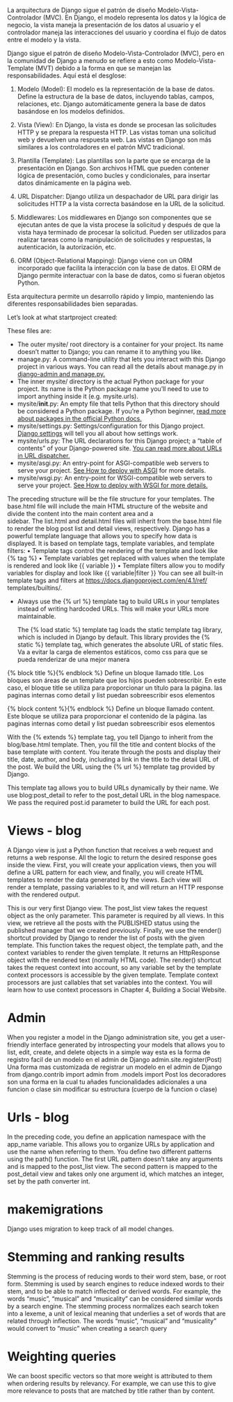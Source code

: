 La arquitectura de Django sigue el patrón de diseño Modelo-Vista-Controlador (MVC). En Django, el modelo representa los datos y la lógica de negocio, la vista maneja la presentación de los datos al usuario y el controlador maneja las interacciones del usuario y coordina el flujo de datos entre el modelo y la vista.

Django sigue el patrón de diseño Modelo-Vista-Controlador (MVC), pero en la comunidad de Django a menudo se refiere a esto como Modelo-Vista-Template (MVT) debido a la forma en que se manejan las responsabilidades. Aquí está el desglose:

1. Modelo (Model): El modelo es la representación de la base de datos. Define la estructura de la base de datos, incluyendo tablas, campos, relaciones, etc. Django automáticamente genera la base de datos basándose en los modelos definidos.

2. Vista (View): En Django, la vista es donde se procesan las solicitudes HTTP y se prepara la respuesta HTTP. Las vistas toman una solicitud web y devuelven una respuesta web. Las vistas en Django son más similares a los controladores en el patrón MVC tradicional.

3. Plantilla (Template): Las plantillas son la parte que se encarga de la presentación en Django. Son archivos HTML que pueden contener lógica de presentación, como bucles y condicionales, para insertar datos dinámicamente en la página web.

4. URL Dispatcher: Django utiliza un despachador de URL para dirigir las solicitudes HTTP a la vista correcta basándose en la URL de la solicitud.

5. Middlewares: Los middlewares en Django son componentes que se ejecutan antes de que la vista procese la solicitud y después de que la vista haya terminado de procesar la solicitud. Pueden ser utilizados para realizar tareas como la manipulación de solicitudes y respuestas, la autenticación, la autorización, etc.

6. ORM (Object-Relational Mapping): Django viene con un ORM incorporado que facilita la interacción con la base de datos. El ORM de Django permite interactuar con la base de datos, como si fueran objetos Python.

Esta arquitectura permite un desarrollo rápido y limpio, manteniendo las diferentes responsabilidades bien separadas.

Let’s look at what startproject created:

These files are:

* The outer mysite/ root directory is a container for your project. Its name doesn’t matter to Django; you can rename it to anything you like.
* manage.py: A command-line utility that lets you interact with this Django project in various ways. You can read all the details about manage.py in [django-admin and manage.py.](https://docs.djangoproject.com/en/5.0/ref/django-admin/)
* The inner mysite/ directory is the actual Python package for your project. Its name is the Python package name you’ll need to use to import anything inside it (e.g. mysite.urls).
* mysite/__init__.py: An empty file that tells Python that this directory should be considered a Python package. If you’re a Python beginner, [read more about packages in the official Python docs.](https://docs.python.org/3/tutorial/modules.html#tut-packages)
* mysite/settings.py: Settings/configuration for this Django project. [Django settings](https://docs.djangoproject.com/en/5.0/topics/settings/) will tell you all about how settings work.
* mysite/urls.py: The URL declarations for this Django project; a “table of contents” of your Django-powered site. [You can read more about URLs in URL dispatcher.](https://docs.djangoproject.com/en/5.0/topics/http/urls/)
* mysite/asgi.py: An entry-point for ASGI-compatible web servers to serve your project. [See How to deploy with ASGI](https://docs.djangoproject.com/en/5.0/howto/deployment/asgi/) for more details.
* mysite/wsgi.py: An entry-point for WSGI-compatible web servers to serve your project. [See How to deploy with WSGI for more details.](https://docs.djangoproject.com/en/5.0/howto/deployment/wsgi/)


The preceding structure will be the file structure for your templates. The base.html file will include 
the  main  HTML  structure  of  the  website  and  divide  the  content  into  the  main  content  area  and  a  
sidebar. The list.html and detail.html files will inherit from the base.html file to render the blog 
post list and detail views, respectively.
Django has a powerful template language that allows you to specify how data is displayed. It is based 
on template tags, template variables, and template filters:
• Template tags control the rendering of the template and look like {% tag %}
• Template variables get replaced with values when the template is rendered and look like {{ 
variable }}
• Template filters allow you to modify variables for display and look like {{ variable|filter }}
You can see all built-in template tags and filters at https://docs.djangoproject.com/en/4.1/ref/
templates/builtins/.



* Always use the {% url %} template tag to build URLs in your templates instead of writing 
hardcoded URLs. This will make your URLs more maintainable.




    The {% load static %} template tag loads the static template tag library, 
    which is included in Django by default. 
    This library provides the {% static %} template tag, 
    which generates the absolute URL of static files.
Va a evitar la carga de elementos estáticos, como css para que se pueda renderizar de una mejor manera

{% block title %}{% endblock %} 
    Define un bloque llamado title. 
    Los bloques son áreas de un template que los hijos pueden sobrescribir. 
    En este caso, el bloque title se utiliza para proporcionar un título para la página.
    las paginas internas como detail y list puedan sobreescribir esos elementos

{% block content %}{% endblock %} 
    Define un bloque llamado content. 
    Este bloque se utiliza para proporcionar el contenido de la página.
    las paginas internas como detail y list puedan sobreescribir esos elementos


 
With the {% extends %} template tag, you tell Django to inherit from the blog/base.html template. 
Then, you fill the title and content blocks of the base template with content. You iterate through 
the posts and display their title, date, author, and body, including a link in the title to the detail URL 
of the post. We build the URL using the {% url %} template tag provided by Django.

This template tag allows you to build URLs dynamically by their name. We use blog:post_detail to 
refer to the post_detail URL in the blog namespace. We pass the required post.id parameter to 
build the URL for each post.


# Views - blog
A Django view is just a Python function that receives a web request and returns a web response. All 
the logic to return the desired response goes inside the view.
First, you will create your application views, then you will define a URL pattern for each view, and 
finally,  you  will  create  HTML  templates  to  render  the  data  generated  by  the  views.  Each  view  will  
render a template, passing variables to it, and will return an HTTP response with the rendered output.

This is our very first Django view. The post_list view takes the request object as the only parameter. 
This parameter is required by all views.
In this view, we retrieve all the posts with the PUBLISHED status using the published manager that we 
created previously.
Finally, we use the render() shortcut provided by Django to render the list of posts with the given 
template. This function takes the request object, the template path, and the context variables to render 
the given template. It returns an HttpResponse object with the rendered text (normally HTML code).
The  render()  shortcut  takes  the  request  context  into  account,  so  any  variable  set  by  the  template  
context processors is accessible by the given template. Template context processors are just callables 
that set variables into the context. You will learn how to use context processors in Chapter 4, Building 
a Social Website.


# Admin
When you register a model in the Django administration site, you get a user-friendly 
interface generated by introspecting your models that allows you to list, edit, create, and 
delete objects in a simple way
esta es la forma de registro facil de un modelo en el admin de Django
admin.site.register(Post)
Una forma mas customizada de registrar un modelo en el admin de Django
from django.contrib import admin
from .models import Post
los decoradores son una forma en la cual tu añades funcionalidades adicionales 
a una funcion o clase sin modificar su estructura (cuerpo de la funcion o clase)


# Urls - blog
In the preceding code, you define an application namespace with the app_name variable. This allows 
you to organize URLs by application and use the name when referring to them. You define two different 
patterns using the path() function. The first URL pattern doesn’t take any arguments and is mapped 
to the post_list view. The second pattern is mapped to the post_detail view and takes only one 
argument id, which matches an integer, set by the path converter int.

# makemigrations
Django uses migration to keep track of all model changes.

# Stemming and ranking results
Stemming is the process of reducing words to their word stem, base, or root form. Stemming is used
by search engines to reduce indexed words to their stem, and to be able to match inflected or derived
words. For example, the words “music”, “musical” and “musicality” can be considered similar words
by a search engine. The stemming process normalizes each search token into a lexeme, a unit of
lexical meaning that underlies a set of words that are related through inflection. The words “music”,
“musical” and “musicality” would convert to “music” when creating a search query

# Weighting queries
We can boost specific vectors so that more weight is attributed to them when ordering results by relevancy. For example, we can use this to give more relevance to posts that are matched by title rather
than by content.